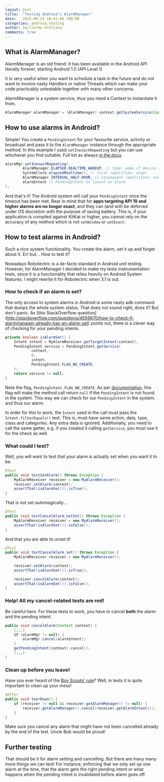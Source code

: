 ```yaml
---
layout: post
title:  "Testing Android's AlarmManager"
date:   2015-09-24 10:41:06 +00:00
categories: android,testing
author: Guillermo Orellana
comments: true
---
```


## What is AlarmManager?

AlarmManager is an old friend. It has been available in the Android API literally forever,
starting Android 1.0 (API Level 1)

It is very useful when you want to schedule a task in the future and do not want to involve nasty
Handlers or native Threads which can make your code practicably untestable together with many other
 concerns.

AlarmManager is a system service, thus you need a Context to instantiate it from.

```java
AlarmManager alarmManager = (AlarmManager) context.getSystemService(Context.ALARM_SERVICE);
```

## How to use alarms in Android?

Simple! You create a `PendingIntent` for your favourite service, activity or broadcast and pass it
to the `AlarmManager` instance through the appropriate method. In this example I used `setInexactRepeating`
but you can use whichever you find suitable. Full list as always
[in the docs](http://developer.android.com/reference/android/app/AlarmManager.html#pubmethods).

```java
alarmMgr.setInexactRepeating(
        AlarmManager.ELAPSED_REALTIME_WAKEUP, // type: wake if device asleep
        SystemClock.elapsedRealtime(), // first repetition: asap!
        AlarmManager.INTERVAL_HALF_HOUR, // consequent repetitions: every half hour
        alarmIntent // PendingIntent to launch on alarm
);
```

And that's it! The Android system will call your `PendingIntent` once the timeout has been met.
Bear in mind that for **apps targeting API 19 and higher alarms are no longer exact**, and they can (and
will) be deferred under OS discretion with the purpose of saving battery. This is, if your application
is compiled against KitKat or higher, you cannot rely on the accuracy of any method which is not
`setWindow` or `setExact`.

## How to test alarms in Android?

Such a nice system functionality. You create the alarm, set it up and forget about it. Err but...
How to test it?

Nowadays Robolectric is a de-facto standard in Android unit testing. However, for AlarmManager I
decided to make my tests instrumentation tests, since it is a functionality that relies heavily on
 Android System features. I might rewrite it for Robolectric when 3.1 is out.

### How to check if an alarm is set?

The only access to system alarms in Android is some nasty adb command that dumps the whole system status.
That does not sound right, does it? But don't panic. As [this StackOverflow question]
(http://stackoverflow.com/questions/4556670/how-to-check-if-alarmmanager-already-has-an-alarm-set)
points out, there is a clever way of checking for your pending intents.

```java
private boolean isAlarmSet() {
    Intent intent = MyAlarmReceiver.getTargetIntent(context);
    PendingIntent service = PendingIntent.getService(
            context,
            0,
            intent,
            PendingIntent.FLAG_NO_CREATE
    );
    return service != null;
}
```

Note the flag, `PendingIntent.FLAG_NO_CREATE`. As per [documentation](), this flag will make the
 method call return `null` if the `PendingIntent` is not found in the system. This way we can check
 for our `PendingIntent` in the system, and thus our alarm.

In order for this to work, the `Intent` used in the call must pass the `Intent.filterEquals()` test.
This is, must have same action, data, type, class and categories. Any extra data is ignored. Additionally,
you need to call the same getter, e.g. if you created it calling `getService`, you must use it for
the check as well.

### What could I test?

Well, you will want to test that your alarm is actually set when you want it to be.

```java
@Test
public void testSetAlarm() throws Exception {
    MyAlarmReceiver receiver = new MyAlarmReceiver();
    receiver.setAlarm(context);
    assertThat(isAlarmSet()).isTrue();
}
```

That is not set *automagically*...

```java
@Test
public void testCancelAlarm_notSet() throws Exception {
    MyAlarmReceiver receiver = new MyAlarmReceiver();
    assertThat(isAlarmSet()).isFalse();
}
```

And that you are able to unset it!

```java
@Test
public void testCancelAlarm_set() throws Exception {
    MyAlarmReceiver receiver = new MyAlarmReceiver();

    receiver.setAlarm(context);
    assertThat(isAlarmSet()).isTrue();

    receiver.cancelAlarm(context);
    assertThat(isAlarmSet()).isFalse();
}
```

### Help! All my cancel-related tests are red!

Be careful here. For these tests to work, you have to cancel **both** the alarm and the pending intent.

```java
public void cancelAlarm(Context context) {
	[...]
    if (alarmMgr != null) {
        alarmMgr.cancel(alarmIntent);
    }
    getPendingIntent(context).cancel();
    [...]
}
```

### Clean up before you leave!

Have you ever heard of the [Boy Scouts' rule](http://programmer.97things.oreilly.com/wiki/index.php/The_Boy_Scout_Rule)?
Well, in tests it is quite important to clean up your mess!

```java
@After
public void tearDown() {
    if (receiver != null && receiver.getAlarmManager() != null) {
        receiver.getAlarmManager().cancel(receiver.getAlarmIntent());
    }
}
```

Make sure you cancel any alarm that might have not been cancelled already by the end of the test.
Uncle Bob would be proud!

## Further testing

That should be it for alarm setting and cancelling. But there are many many more things we can test!
For instance, enforcing that we only set up one alarm at the time, that the alarm gets the right
pending intent or what happens when the pending intent is invalidated before alarm goes off.
